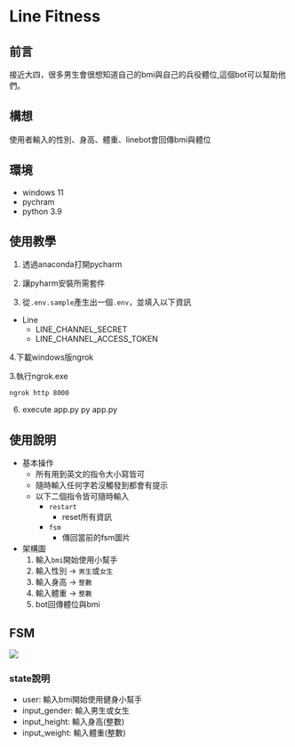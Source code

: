 # Line Fitness

## 前言
接近大四，很多男生會很想知道自己的bmi與自己的兵役體位,這個bot可以幫助他們。

## 構想
使用者輸入的性別、身高、體重、linebot會回傳bmi與體位
## 環境
- windows 11
- pychram
- python 3.9

## 使用教學
1. 透過anaconda打開pycharm

2. 讓pyharm安裝所需套件

3. 從`.env.sample`產生出一個`.env`，並填入以下資訊

- Line
    - LINE_CHANNEL_SECRET
    - LINE_CHANNEL_ACCESS_TOKEN
    
4.下載windows版ngrok

3.執行ngrok.exe
```shell
ngrok http 8000
```
6. execute app.py
py app.py


## 使用說明
- 基本操作
    - 所有用到英文的指令大小寫皆可
    - 隨時輸入任何字若沒觸發到都會有提示
    - 以下二個指令皆可隨時輸入
        - `restart`
            - reset所有資訊
        - `fsm`
            - 傳回當前的fsm圖片
- 架構圖
    1. 輸入`bmi`開始使用小幫手
    2. 輸入性別 -> `男生`或`女生`
    3. 輸入身高 -> `整數`
    4. 輸入體重 -> `整數`
    5. bot回傳體位與bmi
    


## FSM
![](https://i.imgur.com/t8CxmXp.png)
### state說明
- user: 輸入bmi開始使用健身小幫手
- input_gender: 輸入男生或女生
- input_height: 輸入身高(整數)
- input_weight: 輸入體重(整數)

